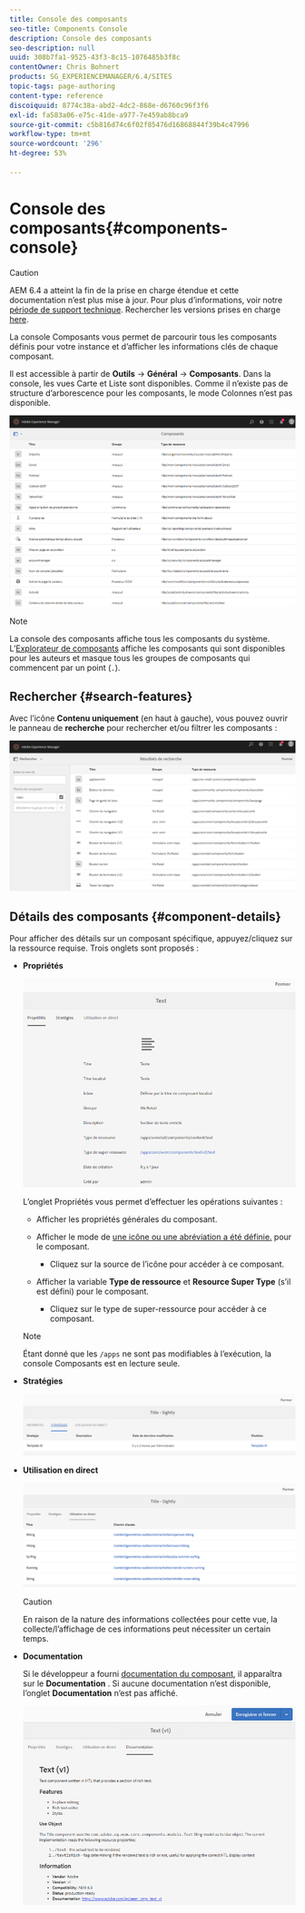 ```yaml
---
title: Console des composants
seo-title: Components Console
description: Console des composants
seo-description: null
uuid: 308b7fa1-9525-43f3-8c15-1076485b3f8c
contentOwner: Chris Bohnert
products: SG_EXPERIENCEMANAGER/6.4/SITES
topic-tags: page-authoring
content-type: reference
discoiquuid: 8774c38a-abd2-4dc2-868e-d6760c96f3f6
exl-id: fa583a06-e75c-41de-a977-7e459ab8bca9
source-git-commit: c5b816d74c6f02f85476d16868844f39b4c47996
workflow-type: tm+mt
source-wordcount: '296'
ht-degree: 53%

---
```


# Console des composants{#components-console}

>[!CAUTION]
>
>AEM 6.4 a atteint la fin de la prise en charge étendue et cette documentation n’est plus mise à jour. Pour plus d’informations, voir notre [période de support technique](https://helpx.adobe.com/fr/support/programs/eol-matrix.html). Rechercher les versions prises en charge [here](https://experienceleague.adobe.com/docs/?lang=fr).

La console Composants vous permet de parcourir tous les composants définis pour votre instance et d’afficher les informations clés de chaque composant.

Il est accessible à partir de **Outils** -> **Général** -> **Composants**. Dans la console, les vues Carte et Liste sont disponibles. Comme il n’existe pas de structure d’arborescence pour les composants, le mode Colonnes n’est pas disponible.

![chlimage_1-301](assets/chlimage_1-301.png)

>[!NOTE]
>
>La console des composants affiche tous les composants du système. L’[Explorateur de composants](/help/sites-authoring/author-environment-tools.md#components-browser) affiche les composants qui sont disponibles pour les auteurs et masque tous les groupes de composants qui commencent par un point (`.`).

## Rechercher {#search-features}

Avec l’icône **Contenu uniquement** (en haut à gauche), vous pouvez ouvrir le panneau de **recherche** pour rechercher et/ou filtrer les composants :

![chlimage_1-302](assets/chlimage_1-302.png)

## Détails des composants {#component-details}

Pour afficher des détails sur un composant spécifique, appuyez/cliquez sur la ressource requise. Trois onglets sont proposés :

* **Propriétés**

   ![screen_shot_2018-03-27at165847](assets/screen_shot_2018-03-27at165847.png)

   L’onglet Propriétés vous permet d’effectuer les opérations suivantes :

   * Afficher les propriétés générales du composant.
   * Afficher le mode de [une icône ou une abréviation a été définie.](/help/sites-developing/components-basics.md#component-icon-in-touch-ui) pour le composant.

      * Cliquez sur la source de l’icône pour accéder à ce composant.
   * Afficher la variable **Type de ressource** et **Resource Super Type** (s’il est défini) pour le composant.

      * Cliquez sur le type de super-ressource pour accéder à ce composant.
   >[!NOTE]
   >
   >Étant donné que les `/apps` ne sont pas modifiables à l’exécution, la console Composants est en lecture seule.

* **Stratégies**

   ![chlimage_1-303](assets/chlimage_1-303.png)

* **Utilisation en direct**

   ![chlimage_1-304](assets/chlimage_1-304.png)

   >[!CAUTION]
   >
   >En raison de la nature des informations collectées pour cette vue, la collecte/l’affichage de ces informations peut nécessiter un certain temps.

* **Documentation**

   Si le développeur a fourni [documentation du composant](/help/sites-developing/developing-components.md#documenting-your-component), il apparaîtra sur le **Documentation** . Si aucune documentation n’est disponible, l’onglet **Documentation** n’est pas affiché.

   ![chlimage_1-305](assets/chlimage_1-305.png)
